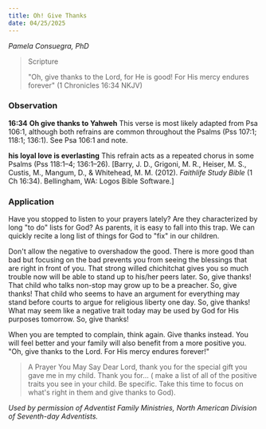 ```yaml
---
title: Oh! Give Thanks
date: 04/25/2025
---
```


_Pamela Consuegra, PhD_

> <p>Scripture</p>
> "Oh, give thanks to the Lord, for He is good! For His mercy endures forever" (1 Chronicles 16:34 NKJV)

### Observation

**16:34** **Oh give thanks to Yahweh** This verse is most likely adapted from Psa 106:1, although both refrains are common throughout the Psalms (Pss 107:1; 118:1; 136:1). See Psa 106:1 and note.

**his loyal love is everlasting** This refrain acts as a repeated chorus in some Psalms (Pss 118:1–4; 136:1–26). [Barry, J. D., Grigoni, M. R., Heiser, M. S., Custis, M., Mangum, D., & Whitehead, M. M. (2012). _Faithlife Study Bible_ (1 Ch 16:34). Bellingham, WA: Logos Bible Software.]

### Application

Have you stopped to listen to your prayers lately? Are they characterized by long "to do" lists for God? As parents, it is easy to fall into this trap. We can quickly recite a long list of things for God to "fix" in our children.

Don't allow the negative to overshadow the good. There is more good than bad but focusing on the bad prevents you from seeing the blessings that are right in front of you. That strong willed chichitchat gives you so much trouble now will be able to stand up to his/her peers later. So, give thanks! That child who talks non-stop may grow up to be a preacher. So, give thanks! That child who seems to have an argument for everything may stand before courts to argue for religious liberty one day. So, give thanks! What may seem like a negative trait today may be used by God for His purposes tomorrow. So, give thanks!

When you are tempted to complain, think again. Give thanks instead. You will feel better and your family will also benefit from a more positive you. "Oh, give thanks to the Lord. For His mercy endures forever!"

> <callout>A Prayer You May Say</callout>
> Dear Lord, thank you for the special gift you gave me in my child. Thank you for... ( make a list of all of the positive traits you see in your child. Be specific. Take this time to focus on what's right in them and give thanks to God).

_Used by permission of Adventist Family Ministries, North American Division of Seventh-day Adventists._